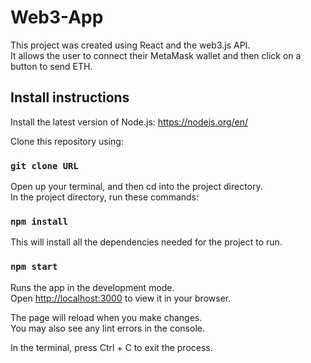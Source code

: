 # Web3-App

This project was created using React and the web3.js API.\
It allows the user to connect their MetaMask wallet and then click on a button to send ETH.

## Install instructions

Install the latest version of Node.js: https://nodejs.org/en/

Clone this repository using:
### `git clone URL`

Open up your terminal, and then cd into the project directory.\
In the project directory, run these commands:

### `npm install`

This will install all the dependencies needed for the project to run.

### `npm start`

Runs the app in the development mode.\
Open [http://localhost:3000](http://localhost:3000) to view it in your browser.

The page will reload when you make changes.\
You may also see any lint errors in the console.

In the terminal, press Ctrl + C to exit the process.